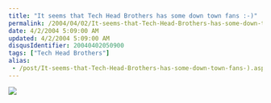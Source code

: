 ```yaml
---
title: "It seems that Tech Head Brothers has some down town fans :-)"
permalink: /2004/04/02/It-seems-that-Tech-Head-Brothers-has-some-down-town-fans-)/
date: 4/2/2004 5:09:00 AM
updated: 4/2/2004 5:09:00 AM
disqusIdentifier: 20040402050900
tags: ["Tech Head Brothers"]
alias:
 - /post/It-seems-that-Tech-Head-Brothers-has-some-down-town-fans-).aspx/index.html
---
```

![](http://perso.wanadoo.fr/laurent.kempe/images/bridge.jpg)
